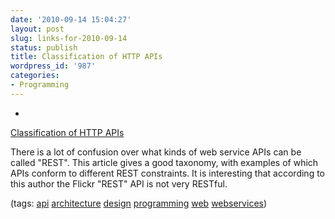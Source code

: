 ```yaml
---
date: '2010-09-14 15:04:27'
layout: post
slug: links-for-2010-09-14
status: publish
title: Classification of HTTP APIs
wordpress_id: '987'
categories:
- Programming
---
```


  * 
                

[Classification of HTTP APIs](http://www.nordsc.com/ext/classification_of_http_based_apis.html)


                

There is a lot of confusion over what kinds of web service APIs can be called "REST".  This article gives a good taxonomy, with examples of which APIs conform to different REST constraints.  It is interesting that according to this author the Flickr "REST" API is not very RESTful.


                

(tags: [api](http://delicious.com/eob/api) [architecture](http://delicious.com/eob/architecture) [design](http://delicious.com/eob/design) [programming](http://delicious.com/eob/programming) [web](http://delicious.com/eob/web) [webservices](http://delicious.com/eob/webservices))


            
